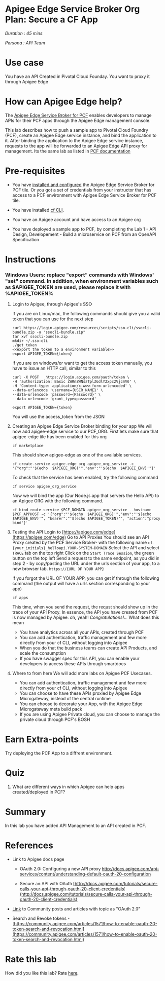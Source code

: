 # Apigee Edge Service Broker Org Plan: Secure a CF App

*Duration : 45 mins*

*Persona : API Team*

# Use case

You have an API Created in Pivotal Cloud Founday. You want to proxy it through Apigee Edge

# How can Apigee Edge help?

The [Apigee Edge Service Broker for PCF](http://docs.pivotal.io/partners/apigee/index.html) enables developers to manage APIs for their PCF apps through the Apigee Edge management console.

This lab describes how to push a sample app to Pivotal Cloud Foundry (PCF), create an Apigee Edge service instance, and bind the application to it. After binding the application to the Apigee Edge service instance, requests to the app will be forwarded to an Apigee Edge API proxy for management. Its the same lab as listed in [PCF documentation](http://docs.pivotal.io/partners/apigee/proxying.html)

# Pre-requisites

* You have [installed and configured](http://docs.pivotal.io/partners/apigee/installing.html) the Apigee Edge Service Broker for PCF tile. Or you got a set of credentials from your instructor that has access to a PCF environment with Apigee Edge Service Broker for PCF tile. 

* You have installed [cf CLI](https://docs.cloudfoundry.org/cf-cli/install-go-cli.html).

* You have an Apigee account and have access to an Apigee org

* You have deployed a sample app to PCF, by completing the Lab 1 - API Design, Developement - Build a microservice on PCF from an OpenAPI Specification 

# Instructions

### Windows Users: replace "export" commands with Windows' "set" command.  In addition, when  environment variables such as $APIGEE_TOKEN are used, please replace it with %APIGEE_TOKEN%

1. Login to Apigee, through Apigee's SSO

    If you are on Linux/mac, the following commands should give you a valid token that you can use for the next step
    
    ```
    curl https://login.apigee.com/resources/scripts/sso-cli/ssocli-bundle.zip -o "ssocli-bundle.zip"
    tar xvf ssocli-bundle.zip
    mkdir ~/.sso-cli
    ./get_token
	<<export the token to a environment variable>>
	export APIGEE_TOKEN={token}
    ```
    
    
    If you are on windows/or want to get the access token manually, you have to issue an HTTP call, similar to this
    
    ```
    curl -X POST   https://login.apigee.com/oauth/token \
    -H 'authorization: Basic ZWRnZWNsaTplZGdlY2xpc2VjcmV0' \
    -H 'Content-type: application/x-www-form-urlencoded' \
    --data-urlencode 'username={USER_NAME}' \
    --data-urlencode 'password={Password}' \
    --data-urlencode 'grant_type=password'
	
	export APIGEE_TOKEN={token}
    ```
    
    You will use the access_token from the JSON 
    
2. Creating an Apigee Edge Service Broker binding for your app
    We will now add apigee-edge service to our PCF_ORG.
    First lets make sure that apigee-edge tile has been enabled for this org
    ```
    cf marketplace
    ```
    This should show apigee-edge as one of the available services.
    ```
    cf create-service apigee-edge org apigee_org_service -c '{"org":"'$(echo  $APIGEE_ORG)'","env":"'$(echo  $APIGEE_ENV)'"}'
    ```
    
    To check that the service has been enabled, try the following command
    
    ```
    cf service apigee_org_service
    ```
    Now we will bind the app (Our Node.js app that servers the Hello API) to an Apigee ORG with the following command.
    ```
    cf bind-route-service $PCF_DOMAIN apigee_org_service --hostname $PCF_APPHOST -c '{"org":"'$(echo  $APIGEE_ORG)'","env":"'$(echo  $APIGEE_ENV)'", "bearer":"'$(echo $APIGEE_TOKEN)'", "action":"proxy bind"}'
    ```
	
	


3. Testing the API
    Login to [https://apigee.com/edge](https://apigee.com/edge)
    Go to API Proxies
    You should see an API Proxy created by the PCF Service Broker- with the following name `cf-{your_initials}_helloapi.YOUR-SYSTEM-DOMAIN`
    Select the API and select `TRACE` tab on the top right
    Click on the `Start Trace Session`, the green button on the top left
    Send a request to the same endpoint, as you did in step 2 - by copy/pasting the URL under the urls section of your app, to a new browser tab. `https://{URL OF YOUR APP}`
	
      
    If you forgot the URL OF YOUR APP, you can get if through the following command (the output will have a urls section corresponding to your app)
    ```
    cf apps
    ```
    This time, when you send the request, the requst should show up in the trace of your API Proxy.
    In essence, the API you have created from PCF is now managed by Apigee. oh, yeah! *Congratulations!*...
    What does this mean
    - You have analytics across all your APIs, created through PCF
    - You can add authentication, traffic management and few more directly from your cf CLI, without logging into Apigee
    - When you do that the business teams can create API Products, and scale the consumption
    - If you have swagger spec for this API, you can enable your developers to access these APIs through smartdocs
    
4. Where to from here
    We will add more labs on Apigee PCF Usecases. 
    - You can add authentication, traffic management and few more directly from your cf CLI, without logging into Apigee
    - You can choose to have these APIs proxied by Apigee Edge Microgateway, instead of the central runtime
    - You can choose to decorate your App, with the Apigee Edge Microgateway meta build pack
    - If you are using Apigee Private cloud, you can choose to manage the private cloud through PCF's BOSH


# Earn Extra-points

Try deploying the PCF App to a diffrent environment.

# Quiz

1. What are different ways in which Apigee can help apps created/deployed in PCF?


# Summary

In this lab you have added API Management to an API created in PCF.

# References

* Link to Apigee docs page

    * OAuth 2.0: Configuring a new API proxy [http://docs.apigee.com/api-services/content/understanding-default-oauth-20-configuration ](http://docs.apigee.com/api-services/content/understanding-default-oauth-20-configuration)

    * Secure an API with OAuth [http://docs.apigee.com/tutorials/secure-calls-your-api-through-oauth-20-client-credentials](http://docs.apigee.com/tutorials/secure-calls-your-api-through-oauth-20-client-credentials) 

* [Link](https://community.apigee.com/topics/oauth+2.0.html) to Community posts and articles with topic as "OAuth 2.0" 

* Search and Revoke tokens - [https://community.apigee.com/articles/1571/how-to-enable-oauth-20-token-search-and-revocation.html](https://community.apigee.com/articles/1571/how-to-enable-oauth-20-token-search-and-revocation.html)

# Rate this lab

How did you like this lab? Rate [here](https://docs.google.com/forms/d/e/1FAIpQLSf048tEsGEfy6f6B0dd3ujg5MrkBgmcXKf9zVzgIubHtTEwnw/viewform?c=0&w=1).

